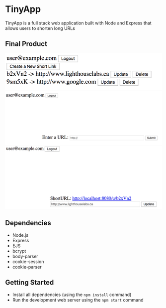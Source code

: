 # TinyApp
TinyApp is a full stack web application built with Node and Express that allows users to shorten long URLs

## Final Product
!["Screenshot of URLs Page"](https://github.com/wang790222/TinyApp/blob/master/docs/urls-page.png)
!["Screenshot of Shorten URLs Page"](https://github.com/wang790222/TinyApp/blob/master/docs/shorten-url.png)
!["Screenshot of Update URLs Page"](https://github.com/wang790222/TinyApp/blob/master/docs/update-url.png)

## Dependencies
- Node.js
- Express
- EJS
- bcrypt
- body-parser
- cookie-session
- cookie-parser

## Getting Started
- Install all dependencies (using the `npm install` command)
- Run the development web server using the `npm start` command
